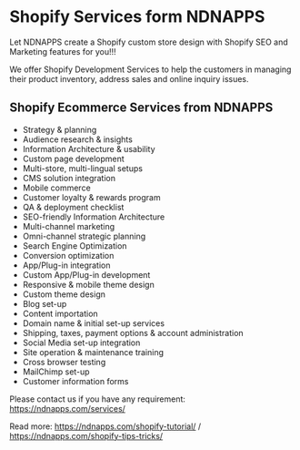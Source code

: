 # Shopify Services form NDNAPPS
Let NDNAPPS create a Shopify custom store design with Shopify SEO and Marketing features for you!!!

We offer Shopify Development Services to help the customers in managing their product inventory, address sales and online inquiry issues.

## Shopify Ecommerce Services from NDNAPPS

- Strategy & planning
- Audience research & insights
- Information Architecture & usability
- Custom page development
- Multi-store, multi-lingual setups
- CMS solution integration
- Mobile commerce
- Customer loyalty & rewards program
- QA & deployment checklist
- SEO-friendly Information Architecture
- Multi-channel marketing
- Omni-channel strategic planning
- Search Engine Optimization
- Conversion optimization
- App/Plug-in integration
- Custom App/Plug-in development
- Responsive & mobile theme design
- Custom theme design
- Blog set-up
- Content importation
- Domain name & initial set-up services
- Shipping, taxes, payment options & account administration
- Social Media set-up integration
- Site operation & maintenance training
- Cross browser testing
- MailChimp set-up
- Customer information forms

Please contact us if you have any requirement: https://ndnapps.com/services/

Read more: https://ndnapps.com/shopify-tutorial/ / https://ndnapps.com/shopify-tips-tricks/
